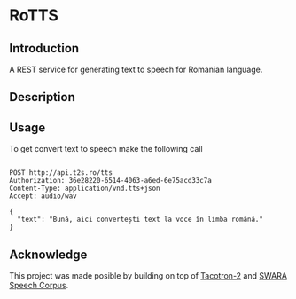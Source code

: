 # RoTTS

## Introduction

A REST service for generating text to speech for Romanian language.

## Description

## Usage

To get convert text to speech make the following call

```

POST http://api.t2s.ro/tts
Authorization: 36e28220-6514-4063-a6ed-6e75acd33c7a
Content-Type: application/vnd.tts+json
Accept: audio/wav

{
  "text": "Bună, aici convertești text la voce în limba română."
}
```

## Acknowledge

This project was made posible by building on top of [Tacotron-2](https://github.com/aurelianmaga/Tacotron-2.ro) and [SWARA Speech Corpus](https://speech.utcluj.ro/swarasc/).
